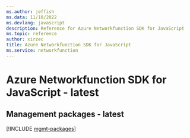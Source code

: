 ```yaml
---
ms.author: jeffish
ms.data: 11/10/2022
ms.devlang: javascript
description: Reference for Azure Networkfunction SDK for JavaScript
ms.topic: reference
author: xirzec
title: Azure Networkfunction SDK for JavaScript
ms.service: networkfunction
---
```

# Azure Networkfunction SDK for JavaScript - latest

## Management packages - latest
[!INCLUDE [mgmt-packages](networkfunction-mgmt-index.md)]